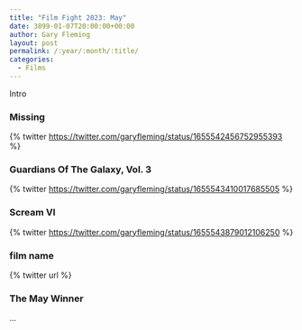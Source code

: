 ```yaml
---
title: "Film Fight 2023: May"
date: 3899-01-07T20:00:00+00:00
author: Gary Fleming
layout: post
permalink: /:year/:month/:title/
categories:
  - Films
---
```


Intro

### Missing

{% twitter https://twitter.com/garyfleming/status/1655542456752955393 %}

### Guardians Of The Galaxy, Vol. 3

{% twitter https://twitter.com/garyfleming/status/1655543410017685505 %}

### Scream VI

{% twitter https://twitter.com/garyfleming/status/1655543879012106250 %}

### film name

{% twitter url %}


### The May Winner

...

